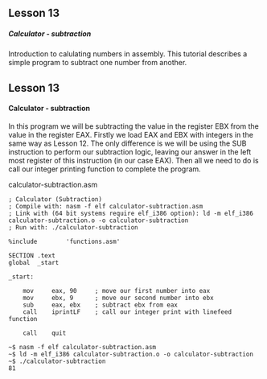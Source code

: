 ## Lesson 13

##### Calculator - subtraction

Introduction to calulating numbers in assembly.  This tutorial describes a simple program to subtract one number from another.

<!-- more -->

## Lesson 13

#### Calculator - subtraction


In this program we will be subtracting the value in the register EBX from the value in the register EAX.  Firstly we load EAX and EBX with integers in the same way as Lesson 12.  The only difference is we will be using the SUB instruction to perform our subtraction logic, leaving our answer in the left most register of this instruction (in our case EAX). Then all we need to do is call our integer printing function to complete the program.

calculator-subtraction.asm
```
; Calculator (Subtraction)
; Compile with: nasm -f elf calculator-subtraction.asm
; Link with (64 bit systems require elf_i386 option): ld -m elf_i386 calculator-subtraction.o -o calculator-subtraction
; Run with: ./calculator-subtraction

%include        'functions.asm'

SECTION .text
global  _start

_start:

    mov     eax, 90     ; move our first number into eax
    mov     ebx, 9      ; move our second number into ebx
    sub     eax, ebx    ; subtract ebx from eax
    call    iprintLF    ; call our integer print with linefeed function

    call    quit
```

```
~$ nasm -f elf calculator-subtraction.asm
~$ ld -m elf_i386 calculator-subtraction.o -o calculator-subtraction
~$ ./calculator-subtraction
81
```

